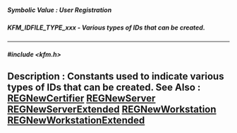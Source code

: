 ##### Symbolic Value : User Registration
##### KFM_IDFILE_TYPE_xxx - Various types of IDs that can be created.
---
##### #include <kfm.h>
**Description :**
Constants used to indicate various types of IDs that can be created.
**See Also :**
[REGNewCertifier](D:/md_files/REGNewCertifier.md)
[REGNewServer](D:/md_files/REGNewServer.md)
[REGNewServerExtended](D:/md_files/REGNewServerExtended.md)
[REGNewWorkstation](D:/md_files/REGNewWorkstation.md)
[REGNewWorkstationExtended](D:/md_files/REGNewWorkstationExtended.md)
---
